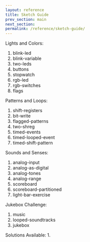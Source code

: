 ```yaml
---
layout: reference
title: Sketch Guide
prev_section: main
next_section: 
permalink: /reference/sketch-guide/
---
```


Lights and Colors:

1. blink-led
2. blink-variable
3. two-leds
4. buttons
5. stopwatch
6. rgb-led
7. rgb-switches
8. flags

Patterns and Loops:

1. shift-registers
2. bit-write
3. flagged-patterns
4. two-shreg
5. timed-events
6. timed-looped-event
7. timed-shift-pattern

Sounds and Senses:

1. analog-input
2. analog-as-digital
3. analog-tones
4. analog-range
5. scoreboard
6. scoreboard-partitioned
7. light-bar-exercise

Jukebox Challenge:

1. music
2. looped-soundtracks
3. jukebox

Solutions Available:
1. 